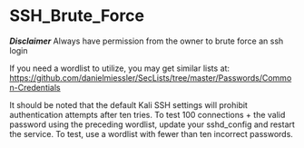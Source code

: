 # SSH_Brute_Force

***Disclaimer*** 
Always have permission from the owner to brute force an ssh login

If you need a wordlist to utilize, you may get similar lists at: https://github.com/danielmiessler/SecLists/tree/master/Passwords/Common-Credentials

It should be noted that the default Kali SSH settings will prohibit authentication attempts after ten tries. To test 100 connections + the valid password using the preceding wordlist, update your sshd_config and restart the service. To test, use a wordlist with fewer than ten incorrect passwords.

